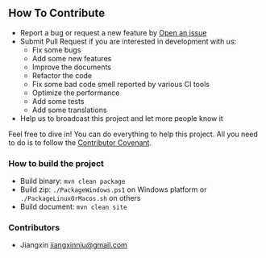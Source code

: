## How To Contribute

* Report a bug or request a new feature by [Open an issue](https://github.com/jiangxincode/ApkToolBoxGUI/issues/new)
* Submit Pull Request if you are interested in development with us:
  * Fix some bugs
  * Add some new features
  * Improve the documents
  * Refactor the code
  * Fix some bad code smell reported by various CI tools
  * Optimize the performance
  * Add some tests
  * Add some translations
* Help us to broadcast this project and let more people know it

Feel free to dive in! You can do everything to help this project. All you need to do is to follow the [Contributor Covenant](http://contributor-covenant.org/version/1/3/0/).

### How to build the project

* Build binary: `mvn clean package`
* Build zip: `./PackageWindows.ps1` on Windows platform or `./PackageLinuxOrMacos.sh` on others
* Build document: `mvn clean site`

### Contributors

* Jiangxin <jiangxinnju@gmail.com>
